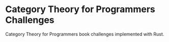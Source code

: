 # Category Theory for Programmers Challenges

Category Theory for Programmers book challenges implemented with Rust.
